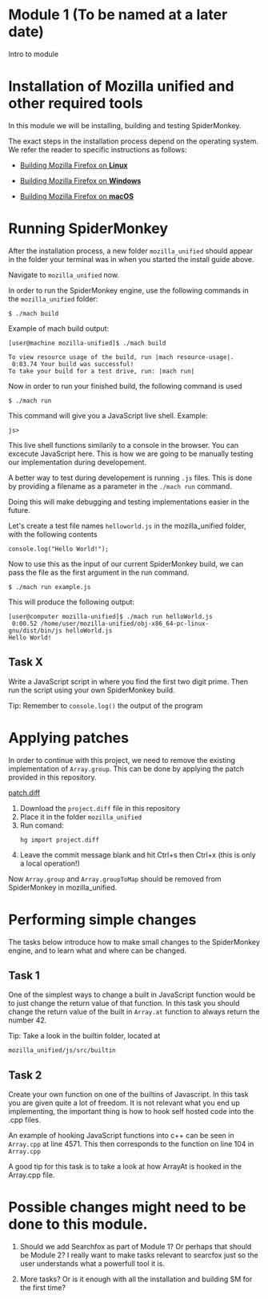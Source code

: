 # Module 1 (To be named at a later date)

Intro to module

# Installation of Mozilla unified and other required tools

In this module we will be installing, building and testing SpiderMonkey.

The exact steps in the installation process depend on the operating system. We refer the reader to specific instructions as follows:

- [Building Mozilla Firefox on **Linux**](https://firefox-source-docs.mozilla.org/setup/linux_build.html#building-firefox-on-linux)

- [Building Mozilla Firefox on **Windows**](https://firefox-source-docs.mozilla.org/setup/linux_build.html#building-firefox-on-windows)

- [Building Mozilla Firefox on **macOS**](https://firefox-source-docs.mozilla.org/setup/linux_build.html#building-firefox-on-macos)

# Running SpiderMonkey

After the installation process, a new folder `mozilla_unified` should appear in the folder your terminal was in when you started the install guide above. 

Navigate to `mozilla_unified` now.

In order to run the SpiderMonkey engine, use the following commands in the `mozilla_unified` folder:

```
$ ./mach build
```
Example of mach build output:

```shell
[user@machine mozilla-unified]$ ./mach build

To view resource usage of the build, run |mach resource-usage|.
 0:03.74 Your build was successful!
To take your build for a test drive, run: |mach run|
```


Now in order to run your finished build, the following command is used
```
$ ./mach run
```
This command will give you a JavaScript live shell. Example:
```shell
js> 
```

This live shell functions similarily to a console in the browser. You can excecute JavaScript here. This is how we are going to be manually testing our implementation during developement. 


 A better way to test during developement is running `.js` files. This is done by providing a filename as a parameter in the `./mach run` command.

Doing this will make debugging and testing implementations easier in the future.

Let's create a test file names `helloworld.js` in the mozilla_unified folder, with the following contents
```JS
console.log("Hello World!");
```

Now to use this as the input of our current SpiderMonkey build, we can pass the file as the first argument in the run command. 
```
$ ./mach run example.js

```
This will produce the following output:
```Shell
[user@computer mozilla-unified]$ ./mach run helloWorld.js 
 0:00.52 /home/user/mozilla-unified/obj-x86_64-pc-linux-gnu/dist/bin/js helloWorld.js
Hello World!
```

## Task X

Write a JavaScript script in where you find the first two digit prime. Then run the script using your own SpiderMonkey build. 

Tip: Remember to `console.log()` the output of the program


# Applying patches

In order to continue with this project, we need to remove the existing implementation of `Array.group`.
This can be done by applying the patch provided in this repository. 

[patch.diff](diff_files/project.diff)

1. Download the `project.diff` file in this repository
2. Place it in the folder `mozilla_unified`
3. Run comand:
    ```
    hg import project.diff
    ```
4. Leave the commit message blank and hit Ctrl+s then Ctrl+x (this is only a local operation!)

Now `Array.group` and `Array.groupToMap` should be removed from SpiderMonkey in mozilla_unified. 



# Performing simple changes

The tasks below introduce how to make small changes to the SpiderMonkey engine, and to learn what and where can be changed.

## Task 1

One of the simplest ways to change a built in JavaScript function would be to just change the return value of that function. In this task you should change the return value of the built in `Array.at` function to always return the number 42. 

Tip: Take a look in the builtin folder, located at 
```
mozilla_unified/js/src/builtin
```

## Task 2

Create your own function on one of the builtins of Javascript. 
In this task you are given quite a lot of freedom. It is not relevant what you end up implementing, the important thing is how to hook self hosted code into the .cpp files. 

An example of hooking JavaScript functions into c++ can be seen in `Array.cpp` at line 4571. This then corresponds to the function on line 104 in `Array.cpp` 

A good tip for this task is to take a look at how ArrayAt is hooked in the Array.cpp file. 




# Possible changes might need to be done to this module. 

1. Should we add Searchfox as part of Module 1? Or perhaps that should be Module 2? I really want to make tasks relevant to searcfox just so the user understands what a powerfull tool it is. 

2. More tasks? Or is it enough with all the installation and building SM for the first time? 


